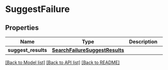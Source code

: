 # SuggestFailure

## Properties
Name | Type | Description | Notes
------------ | ------------- | ------------- | -------------
**suggest_results** | [**SearchFailureSuggestResults**](SearchFailureSuggestResults.md) |  | [optional] 

[[Back to Model list]](../README.md#documentation-for-models) [[Back to API list]](../README.md#documentation-for-api-endpoints) [[Back to README]](../README.md)


